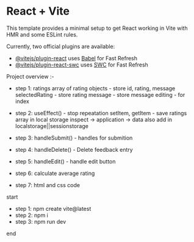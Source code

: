 # React + Vite

This template provides a minimal setup to get React working in Vite with HMR and some ESLint rules.

Currently, two official plugins are available:

- [@vitejs/plugin-react](https://github.com/vitejs/vite-plugin-react/blob/main/packages/plugin-react/README.md) uses [Babel](https://babeljs.io/) for Fast Refresh
- [@vitejs/plugin-react-swc](https://github.com/vitejs/vite-plugin-react-swc) uses [SWC](https://swc.rs/) for Fast Refresh

Project overview :-

-  step 1:
        ratings array of rating objects   -   store id, rating, message
        selectedRating                    -   store rating
        message                           -   store message
        editing                           -   for index

-    step 2: 
        useEffect()              -   stop repeatation
        setItem, getItem         -   save ratings array in local storage
        inspect ->  application ->  data
        also add in localstorage||sessionstorage

-    step 3: handleSubmit()  -   handles for submition

-    step 4: handleDelete()  -   Delete feedback entry

-    step 5: handleEdit()    -   handle edit button

-    step 6: calculate average rating

-    step 7: html and css code

start 

- step 1: npm create vite@latest
- step 2: npm i
- step 3: npm run dev

end
